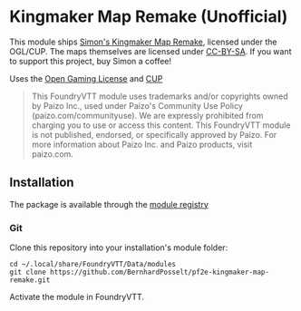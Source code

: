 # Kingmaker Map Remake (Unofficial)

This module ships [Simon's Kingmaker Map Remake](https://ko-fi.com/zimmonius), licensed under the OGL/CUP. The maps themselves are licensed under [CC-BY-SA](https://creativecommons.org/licenses/by-sa/3.0/). If you want to support this project, buy Simon a coffee!

Uses the [Open Gaming License](./OpenGameLicense.md) and [CUP](https://paizo.com/community/communityuse)

> This FoundryVTT module uses trademarks and/or copyrights owned by Paizo Inc., used under Paizo's Community Use Policy (paizo.com/communityuse). We are expressly prohibited from charging you to use or access this content. This FoundryVTT module is not published, endorsed, or specifically approved by Paizo. For more information about Paizo Inc. and Paizo products, visit paizo.com.

## Installation

The package is available through the [module registry](https://foundryvtt.com/packages/pf2e-kingmaker-map-remake)

### Git

Clone this repository into your installation's module folder:

    cd ~/.local/share/FoundryVTT/Data/modules
    git clone https://github.com/BernhardPosselt/pf2e-kingmaker-map-remake.git 

Activate the module in FoundryVTT.

